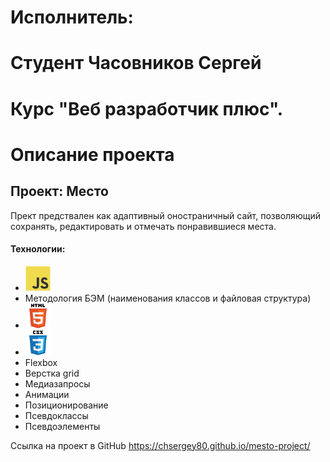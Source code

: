# Исполнитель:
# Студент Часовников Сергей
# Курс "Веб разработчик плюс".

# Описание проекта
## Проект: Место
Прект предствален как адаптивный оностраничный сайт, позволяющий сохранять, редактировать и отмечать понравившиеся места.

#### Технологии:
* <div><img src="https://github.com/devicons/devicon/blob/master/icons/javascript/javascript-original.svg" title="HTML5" alt="HTML5" width="40" height="40"/></div>
* Методология БЭМ (наименования классов и файловая структура)
* <div><img src="https://github.com/devicons/devicon/blob/master/icons/html5/html5-original-wordmark.svg" title="HTML5" alt="HTML5" width="40" height="40"/></div>
* <div><img src="https://github.com/devicons/devicon/blob/master/icons/css3/css3-original-wordmark.svg" title="CSS" alt="CSS" width="40" height="40"/></div>
* Flexbox
* Верстка grid
* Медиазапросы
* Анимации
* Позиционирование
* Псевдоклассы
* Псевдоэлементы

Ссылка на проект в GitHub https://chsergey80.github.io/mesto-project/
